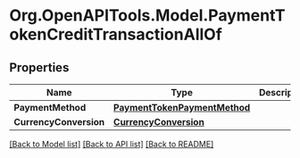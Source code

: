 # Org.OpenAPITools.Model.PaymentTokenCreditTransactionAllOf
## Properties

Name | Type | Description | Notes
------------ | ------------- | ------------- | -------------
**PaymentMethod** | [**PaymentTokenPaymentMethod**](PaymentTokenPaymentMethod.md) |  | 
**CurrencyConversion** | [**CurrencyConversion**](CurrencyConversion.md) |  | [optional] 

[[Back to Model list]](../README.md#documentation-for-models) [[Back to API list]](../README.md#documentation-for-api-endpoints) [[Back to README]](../README.md)

